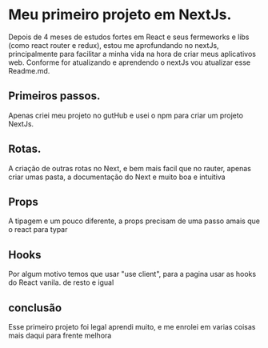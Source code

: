 # Meu primeiro projeto em NextJs. 

Depois de 4 meses de estudos fortes em React e seus fermeworks e libs (como react router e redux), estou me aprofundando no nextJs, principalmente para facilitar a minha vida na hora de criar meus aplicativos web. Conforme for atualizando e aprendendo o nextJs vou atualizar esse Readme.md.

## Primeiros passos.

Apenas criei meu projeto no gutHub e usei o npm para criar um projeto NextJs.

## Rotas.

A criação de outras rotas no Next, e bem mais facil que no rauter, apenas criar umas pasta, a documentação do Next e muito boa e intuitiva

## Props

A tipagem e um pouco diferente, a props precisam de uma passo amais que o react para typar

## Hooks

Por algum motivo temos que usar "use client", para a pagina usar as hooks do React vanila. de resto e igual

## conclusão

Esse primeiro projeto foi legal aprendi muito, e me enrolei em varias coisas mais daqui para frente melhora 
